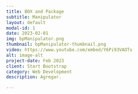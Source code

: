 ```yaml
---
title: BOX and Package
subtitle: Manipulator
layout: default
modal-id: 1
date: 2023-02-01
img: bpManipulator.png
thumbnail: bpManipulator-thumbnail.png
video: https://www.youtube.com/embed/Y6Pi93VAOTs
alt: image-alt
project-date: Feb 2023
client: Start Bootstrap
category: Web Development
description: Agregar.

---
```

